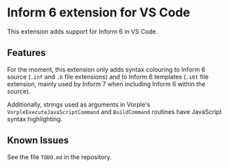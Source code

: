 # Inform 6 extension for VS Code

This extension adds support for Inform 6 in VS Code.

## Features

For the moment, this extension only adds syntax colouring to Inform 6 source (`.inf` and `.h` file extensions) and to Inform 6 templates (`.i6t` file extension, mainly used by Inform 7 when including Inform 6 within the source).

Additionally, strings used as arguments in Vorple's `VorpleExecuteJavaScriptCommand` and `BuildCommand` routines have JavaScript syntax highlighting.

## Known Issues

See the file `TODO.md` in the repository.
